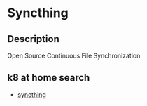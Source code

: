 # Syncthing

## Description

Open Source Continuous File Synchronization

## k8 at home search

- [syncthing](https://nanne.dev/k8s-at-home-search/#/syncthing)
